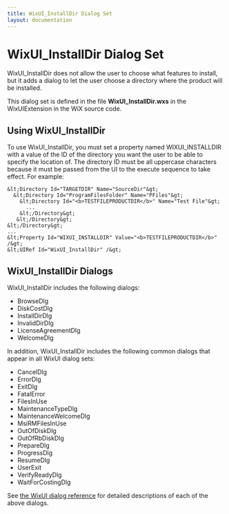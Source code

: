 ```yaml
---
title: WixUI_InstallDir Dialog Set
layout: documentation
---
```


# WixUI_InstallDir Dialog Set

WixUI_InstallDir does not allow the user to choose what features to install, but it adds a dialog to let the user choose a directory where the product will be installed.

This dialog set is defined in the file <b>WixUI_InstallDir.wxs</b> in the WixUIExtension in the WiX source code.

## Using WixUI_InstallDir

To use WixUI\_InstallDir, you must set a property named WIXUI\_INSTALLDIR with a value of the ID of the directory you want the user to be able to specify the location of. The directory ID must be all uppercase characters because it must be passed from the UI to the execute sequence to take effect. For example:

```
&lt;Directory Id="TARGETDIR" Name="SourceDir"&gt;
  &lt;Directory Id="ProgramFilesFolder" Name="PFiles"&gt;
    &lt;Directory Id="<b>TESTFILEPRODUCTDIR</b>" Name="Test File"&gt;
      ...
    &lt;/Directory&gt;
   &lt;/Directory&gt;
&lt;/Directory&gt;
...
&lt;Property Id="WIXUI_INSTALLDIR" Value="<b>TESTFILEPRODUCTDIR</b>" /&gt;
&lt;UIRef Id="WixUI_InstallDir" /&gt;
```

## WixUI_InstallDir Dialogs

WixUI_InstallDir includes the following dialogs:

* BrowseDlg
* DiskCostDlg
* InstallDirDlg
* InvalidDirDlg
* LicenseAgreementDlg
* WelcomeDlg

In addition, WixUI_InstallDir includes the following common dialogs that appear in all WixUI dialog sets:

* CancelDlg
* ErrorDlg
* ExitDlg
* FatalError
* FilesInUse
* MaintenanceTypeDlg
* MaintenanceWelcomeDlg
* MsiRMFilesInUse
* OutOfDiskDlg
* OutOfRbDiskDlg
* PrepareDlg
* ProgressDlg
* ResumeDlg
* UserExit
* VerifyReadyDlg
* WaitForCostingDlg

See [the WixUI dialog reference](wixui_dialogs.md) for detailed descriptions of each of the above dialogs.
